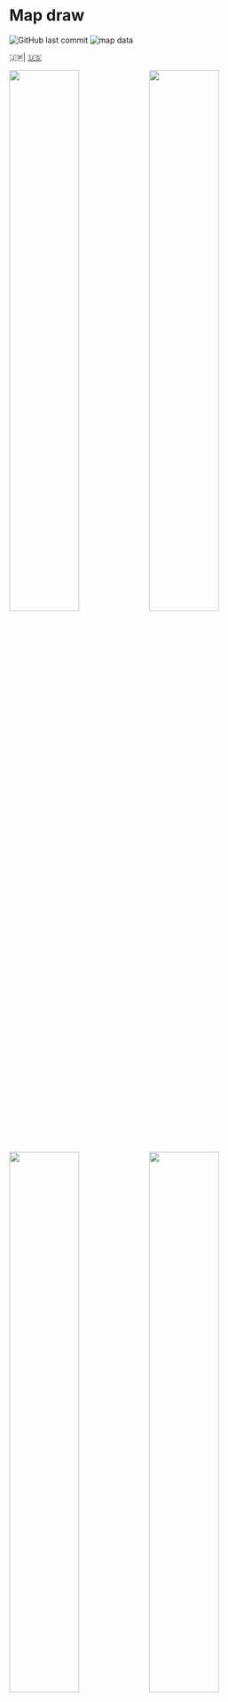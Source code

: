 # Map draw

![GitHub last commit](https://img.shields.io/github/last-commit/earthquake-alert/map-draw?style=flat-square)
![map data](https://img.shields.io/badge/MapData-Geographical%20Survey%20Institute-blue?link=https://www.gsi.go.jp/kankyochiri/gm_jpn.html&link=https://www.gsi.go.jp/kankyochiri/gm_jpn.html&style=flat-square)

🇯🇵| [🇺🇸](documents/README_en.md)

<img src="assets/title.png" width="50%"><img src="assets/title_2.png" width="50%">
<img src="assets/title_3.png" width="50%"><img src="assets/title_4.png" width="50%">

## tl;dr

- 震度分布図のpng画像を生成する

## 💻使い方

### インストール

必要なもの

- Node.js
- yarn

今回上記2つのインストール方法は割愛する。

```bash
# yarn, nodeはインストールされている状態とする
cd map-draw
yarn

# 実行（例）
node src/mapping.js -i test/example/example_1.json -o hoge.svg -c config/config.json

```

- `--input`, `-i`
  - 震源地、各地の震度の情報（json形式）
  - フォーマットの解説は[こちら](#入力するファイルの形式)
- `--output`, `-o`
  - 生成後のファイルの保存先
- `--config`, `-c`
  - コンフィグのパス

### フォント

- Arial（configで変更できます。）

## 📒細かい設定

生成する画像サイズや倍率、色の変更は

[config/config.json](config/config.json)

で、設定します。

### フォーマット

- `width`
  - 生成する画像の横幅。Pixel
- `height`
  - 生成する画像の縦幅。Pixel
- `scale`
  - 倍率。桁が大きくなるほど拡大されます。
  - 拡大率が低い場合、自動的に解像度が低くなります。
- `sea_color`
  - 海の色。
  - デフォルトは、 ![color](https://via.placeholder.com/16/1a1a1a/FFFFFF/?text=%20) `#1a1a1a`
- `land_color`
  - 陸の色。
  - デフォルトは、 ![color](https://via.placeholder.com/16/595959/FFFFFF/?text=%20) `#595959`
- `stroke_color`
  - 線の色。
  - デフォルトは、 ![color](https://via.placeholder.com/16/ffffff/FFFFFF/?text=%20) `#ffffff`
- `map`
  - 使用する`geojson`ファイルのパス。
- `seismic_intensity_color`
  - 各震度の色
  - 詳しくは[こちら](#震度色とjsonの記述フォーマット)
- `epicenter`
  - `color`
    - 震源地の色
    - デフォルトは、 ![color](https://via.placeholder.com/16/d10026/FFFFFF/?text=%20) `#d10026`
  - `size`
    - 震源地に表示されるXマークの対照の線の長さ。
  - `stroke_width`
    - 震源地に表示されるXマークのストロークの横幅。
- `seismic_intensity`
  - `circle`
    - 震度の円の半径。
  - `fontsize`
    - 震度の数字のフォントサイズ。
  - `height`
    - 震度の文字と円がずれるため調整用。値が大きくなるごとに文字が下へずれます。
  - `width`
    - 震度の文字と円がずれるため調整用。値が大きくなるごとに文字が右へずれます。
  - `font`
    - フォント。デバイスにインストールされたフォントを指定してください。
- `copyright`
  - `text`
    - コピーライト文。配列として複数出力できます。フォントにより日本語を正しく表示できない場合があるので注意してください。
  - `size`
    - コピーライトのサイズ。
  - `color`
    - コピーライトの色。
    - デフォルトは、 ![color](https://via.placeholder.com/16/c9c9c9/FFFFFF/?text=%20) `#c9c9c9`
  - `font`
    - フォント。デバイスにインストールされたフォントを指定してください。

## 📄入力するファイルの形式

`.json`で記述をします。

```json
{
    "epicenter": [
        経度, 緯度
    ],
    "areas": {
        "震度": [
          [経度, 緯度],
          [経度, 緯度]
          ...
        ]
        ...
    }
}
```

- `epicenter`
  - 震源地の経度、緯度を指定します。
  - 必ず最初に**経度**が来るようにしてください。
  - 例:

    ```json
    "epicenter": [
        139.752273,
        35.684350
    ]
    ```

- `areas`
  - 各地ごとの震度
    - 震度表記は`0, 1, 2, 3, 4, under_5, over_5, under_6, over_6, 7`で記述してください。詳しくは[こちら](#震度色とjsonの記述フォーマット)
  - 例:

    <details>
    <summary>押して展開</summary>

    ```json
     "areas": {
        "4": [
            [
                144.3778,
                42.9867
            ],
            [
                143.8317,
                42.9050
            ],
            [
                145.5856,
                43.3309
            ],
        ],
        "3": [
            [
                143.2121,
                42.9226
            ],
            [
                143.9037,
                43.8181
            ],
            [
                143.6154,
                43.7885
            ],
            [
                143.9069,
                43.9726
            ],
            [
                144.1070,
                43.8238
            ],
            [
                144.6707,
                43.9115
            ],
        ]
    ```

    </details>

### サンプルコード

- [test/example/example_1.json](test/example/example_1.json)
- [test/example/example_2.json](test/example/example_2.json)
- [test/example/example_3.json](test/example/example_3.json)
- [test/example/example_4.json](test/example/example_4.json)
- [test/example/example_5.json](test/example/example_5.json)
- [test/example/example_6.json](test/example/example_6.json)
- [test/example/example_7.json](test/example/example_7.json)
- [test/example/example_8.json](test/example/example_8.json)
- [test/example/example_9.json](test/example/example_9.json)
- [test/example/example_10.json](test/example/example_10.json)

## SVGからpngに変換する

```bash
node src convert -i [input file path] -o [output file path]
```

- `--input`, `-i`
  - SVG形式のファイルのパス
- `--output`, `-o`
  - 生成後のpngファイルの保存先のパス

## 🎨震度色とJsonの記述フォーマット

   | Jsonでの呼び名 |  名前   |                                     色                                     |
   | :------------: | :-----: | :------------------------------------------------------------------------: |
   |      `0`       |  震度0  | ![color](https://via.placeholder.com/16/d9d9d9/FFFFFF/?text=%20) `#d9d9d9` |
   |      `1`       |  震度1  | ![color](https://via.placeholder.com/16/2d1fcc/FFFFFF/?text=%20) `#2d1fcc` |
   |      `2`       |  震度2  | ![color](https://via.placeholder.com/16/3b93db/FFFFFF/?text=%20) `#3b93db` |
   |      `3`       |  震度3  | ![color](https://via.placeholder.com/16/67e071/FFFFFF/?text=%20) `#67e071` |
   |      `4`       |  震度4  | ![color](https://via.placeholder.com/16/e2eb38/FFFFFF/?text=%20) `#e2eb38` |
   |   `under_5`    | 震度5弱 | ![color](https://via.placeholder.com/16/e38227/FFFFFF/?text=%20) `#e38227` |
   |    `over_5`    | 震度5強 | ![color](https://via.placeholder.com/16/e38227/FFFFFF/?text=%20) `#e38227` |
   |   `under_6`    | 震度6弱 | ![color](https://via.placeholder.com/16/e81c2d/FFFFFF/?text=%20) `#e81c2d` |
   |    `over_6`    | 震度6強 | ![color](https://via.placeholder.com/16/e81c2d/FFFFFF/?text=%20) `#e81c2d` |
   |      `7`       |  震度7  | ![color](https://via.placeholder.com/16/db1d95/FFFFFF/?text=%20) `#db1d95` |

## 🙇謝辞

以下の記事を参考にさせていただきました。ありがとうございます。

- [気象庁防災情報XMLとD3.jsを使って地震の震度分布図を作る](https://qiita.com/icchi_h/items/bbf563e1a7acec97a0e0)
- [d3.js + jsdomで国土地理院のベクトルタイルからSVGファイルを生成](https://qiita.com/cieloazul310/items/a8e776bbe8a70262df99)

色調は、[特務機関NERV防災](https://nerv.app/)を参考にさせていただきました。ありがとうございます。

## ⚖ライセンス

[MITライセンス](LICENSE)下で公開しています。

使用している日本地図は[国土交通省国土地理院の地球地図日本](https://www.gsi.go.jp/kankyochiri/gm_jpn.html)をgeojsonフォーマットに変換して使用しています。
